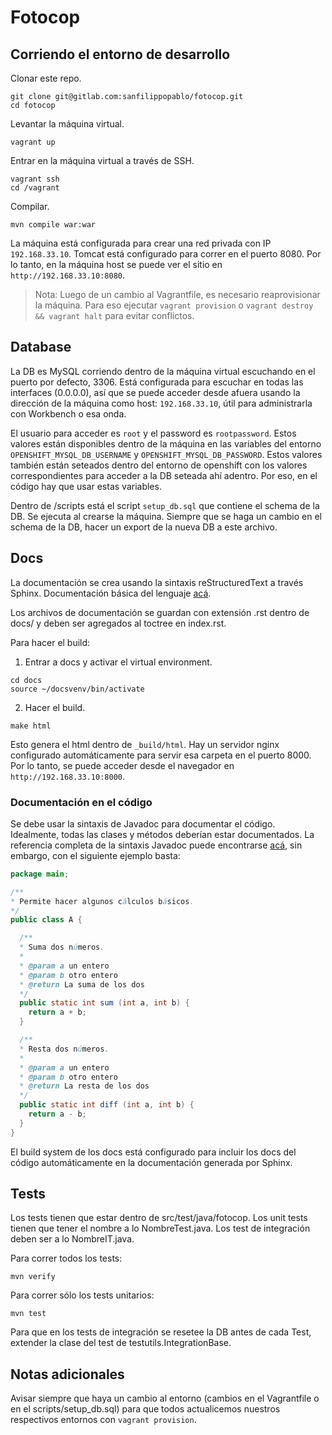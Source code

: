 Fotocop
=======

## Corriendo el entorno de desarrollo

Clonar este repo.

````
git clone git@gitlab.com:sanfilippopablo/fotocop.git
cd fotocop
````

Levantar la máquina virtual.

````
vagrant up
````

Entrar en la máquina virtual a través de SSH.

````
vagrant ssh
cd /vagrant
````

Compilar.

````
mvn compile war:war
````

La máquina está configurada para crear una red privada con IP `192.168.33.10`. Tomcat está configurado para correr en el puerto 8080. Por lo tanto, en la máquina host se puede ver el sitio en `http://192.168.33.10:8080`.

> Nota: Luego de un cambio al Vagrantfile, es necesario reaprovisionar la máquina. Para eso ejecutar `vagrant provision` o `vagrant destroy && vagrant halt` para evitar conflictos.

## Database

La DB es MySQL corriendo dentro de la máquina virtual escuchando en el puerto por defecto, 3306. Está configurada para escuchar en todas las interfaces (0.0.0.0), así que se puede acceder desde afuera usando la dirección de la máquina como host: `192.168.33.10`, útil para administrarla con Workbench o esa onda.

El usuario para acceder es `root` y el password es `rootpassword`. Estos valores están disponibles dentro de la máquina en las variables del entorno `OPENSHIFT_MYSQL_DB_USERNAME` y `OPENSHIFT_MYSQL_DB_PASSWORD`. Estos valores también están seteados dentro del entorno de openshift con los valores correspondientes para acceder a la DB seteada ahí adentro. Por eso, en el código hay que usar estas variables.

Dentro de /scripts está el script `setup_db.sql` que contiene el schema de la DB. Se ejecuta al crearse la máquina. Siempre que se haga un cambio en el schema de la DB, hacer un export de la nueva DB a este archivo.

## Docs

La documentación se crea usando la sintaxis reStructuredText a través Sphinx. Documentación básica del lenguaje [acá](http://sphinx-doc.org/rest.html).

Los archivos de documentación se guardan con extensión .rst dentro de docs/ y deben ser agregados al toctree en index.rst.

Para hacer el build:

1. Entrar a docs y activar el virtual environment.

````
cd docs
source ~/docsvenv/bin/activate
````

2. Hacer el build.

````
make html
````

Esto genera el html dentro de `_build/html`. Hay un servidor nginx configurado automáticamente para servir esa carpeta en el puerto 8000. Por lo tanto, se puede acceder desde el navegador en `http://192.168.33.10:8000`.

### Documentación en el código

Se debe usar la sintaxis de Javadoc para documentar el código. Idealmente, todas las clases y métodos deberían estar documentados.
La referencia completa de la sintaxis Javadoc puede encontrarse [acá](http://www.oracle.com/technetwork/articles/java/index-137868.html), sin embargo, con el siguiente ejemplo basta:

````java
package main;

/**
* Permite hacer algunos cálculos básicos.
*/
public class A {

  /**
  * Suma dos números.
  *
  * @param a un entero
  * @param b otro entero
  * @return La suma de los dos
  */
  public static int sum (int a, int b) {
    return a + b;
  }

  /**
  * Resta dos números.
  *
  * @param a un entero
  * @param b otro entero
  * @return La resta de los dos
  */
  public static int diff (int a, int b) {
    return a - b;
  }
}
````

El build system de los docs está configurado para incluir los docs del código automáticamente en la documentación generada por Sphinx.

## Tests

Los tests tienen que estar dentro de src/test/java/fotocop. Los unit tests tienen que tener el nombre a lo NombreTest.java. Los test de integración deben ser a lo NombreIT.java.

Para correr todos los tests:
````
mvn verify
````

Para correr sólo los tests unitarios:
````
mvn test
````

Para que en los tests de integración se resetee la DB antes de cada Test, extender la clase del test de testutils.IntegrationBase.

## Notas adicionales

Avisar siempre que haya un cambio al entorno (cambios en el Vagrantfile o en el scripts/setup_db.sql) para que todos actualicemos nuestros respectivos entornos con `vagrant provision`.
